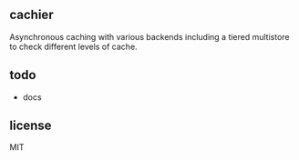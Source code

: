 cachier
-------

Asynchronous caching with various backends including a tiered multistore to check
different levels of cache.

todo
----

* docs

license
-------

MIT
